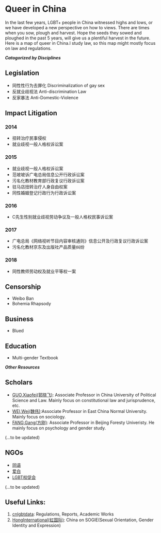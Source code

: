 # Queer in China

In the last few years, LGBT+ people in China witnessed highs and lows, or we have developed a new perspective on how to views. There are times when you sow, plough and harvest. Hope the seeds they sowed and ploughed in the past 5 years, will give us a plentiful harvest in the future. Here is a map of queer in China.I study law, so this map might mostly focus on law and regulations.

_**Catogorized by Disciplines**_


## Legislation
* 同性性行为去罪化 Discriminalization of gay sex
* 反就业歧视法 Anti-discrimination Law
* 反家暴法 Anti-Domestic-Violence

## Impact Litigation
### 2014
* 扭转治疗民事侵权
* 就业歧视一般人格权诉讼案
### 2015
* 就业歧视一般人格权诉讼案
* 范坡坡诉广电总局信息公开行政诉讼案
* 污名化教材教育部行政复议行政诉讼案
* 驻马店扭转治疗人身自由权案
* 同性婚姻登记行政行为行政诉讼案
### 2016
* C先生性别就业歧视劳动争议及一般人格权民事诉讼案
### 2017
* 广电总局《网络视听节目内容审核通则》信息公开及行政复议行政诉讼案
* 污名化教材京东及出版社产品质量纠纷
### 2018
* 同性教师劳动权及就业平等权一案


## Censorship
* Weibo Ban
* Bohemia Rhapsody

## Business
* Blued

## Education
* Multi-gender Textbook


_**Other Resources**_

## Scholars
* [GUO,Xiaofei(郭晓飞)](http://fxy.cupl.edu.cn/info/1091/2610.htm): Associate Professor in China University of Political Science and Law. Mainly focus on constitutional law and jurisprudence, etc.
* [WEI,Wei(魏伟)](https://www.douban.com/note/558790908/):Associate Professor in East China Normal University. Mainly focus on sociology.
* [FANG,Gang(方刚)](https://baike.baidu.com/item/方刚/9478294?fr=aladdin): Associate Professor in Beijing Foresty Univeristy. He mainly focus on psychology and gender study.

 (...to be updated)

## NGOs

* [同语](http://mp.weixin.qq.com/profile?src=3&timestamp=1556127745&ver=1&signature=c4u9Qss7WdRLhayYJWZOLXQZAHRWEAAycQSlN6u00I1QLCLLF0670U4iDzK7js1J2Z13DnJRA7IjLgEFnAAzmw==)
* [爱白](http://mp.weixin.qq.com/profile?src=3&timestamp=1556128068&ver=1&signature=yju9ejIXaXFfipNr6poCDEKulHGx2LZwnrED304MJ*yVi1Y8m1w3lJVIORWzhNBcgXio5zdTgQIA*bBJ44XjaQ==)
* [LGBT权促会](http://mp.weixin.qq.com/profile?src=3&timestamp=1556128118&ver=1&signature=nV3D416zEDlX-ye-yFgc0IdjeNdN1mpPH1HIawjcHJDcGBtGjHdacxV3Tktx3Oa019EastHDUQUu-VeD53Bbpg==)

(...to be updated)

## Useful Links:

1. [cnlgbtdata](https://cnlgbtdata.com/): Regulations, Reports, Academic Works
2. [HongInternational(虹国际)](http://rainbowun.org): China on SOGIE(Sexual Orientation, Gender Identity and Expression)

